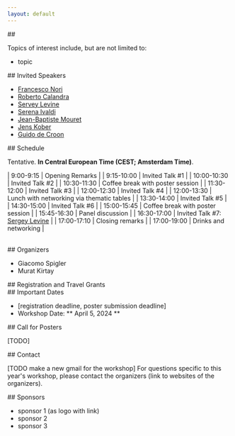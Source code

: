 ```yaml
---
layout: default
---
```


<div id="abstract" />
## 

Topics of interest include, but are not limited to:
* topic



<div id="invited_speakers" />
## Invited Speakers

* [Francesco Nori](https://scholar.google.com/citations?user=t3l8q6gAAAAJ)
* [Roberto Calandra](https://lasr.org/)
* [Servey Levine](https://people.eecs.berkeley.edu/~svlevine)
* [Serena Ivaldi](https://members.loria.fr/SIvaldi)
* [Jean-Baptiste Mouret](https://members.loria.fr/JBMouret/)
* [Jens Kober](http://www.jenskober.de)
* [Guido de Croon](http://www.bene-guido.eu/wordpress/)


<div id="schedule" />
## Schedule

Tentative. **In Central European Time (CEST; Amsterdam Time)**.

| 9:00-9:15  | Opening Remarks  |
| 9:15-10:00 | Invited Talk #1  |
| 10:00-10:30 | Invited Talk #2  |
| 10:30-11:30 | Coffee break with poster session |
| 11:30-12:00 | Invited Talk #3  |
| 12:00-12:30 | Invited Talk #4  |
| 12:00-13:30 | Lunch with networking via thematic tables |
| 13:30-14:00 | Invited Talk #5  |
| 14:30-15:00 | Invited Talk #6  |
| 15:00-15:45 | Coffee break with poster session  |
| 15:45-16:30 | Panel discussion  |
| 16:30-17:00 | Invited Talk #7: [Sergey Levine](https://people.eecs.berkeley.edu/~svlevine)  |
| 17:00-17:10 | Closing remarks  |
| 17:00-19:00 | Drinks and networking  |




<br />


<div id="organizers" />
## Organizers

* Giacomo Spigler
* Murat Kirtay


<div id="registration" />
## Registration and Travel Grants




<div id="important_dates" />
## Important Dates

*   [registration deadline, poster submission deadline]
*   Workshop Date: ** April 5, 2024 **



<div id="submission_instructions" />
## Call for Posters

[TODO]








<div id="contact" />
## Contact

[TODO make a new gmail for the workshop]
For questions specific to this year's workshop, please contact the organizers (link to websites of the organizers).






<div id="Sponsors" />
## Sponsors

* sponsor 1 (as logo with link)
* sponsor 2
* sponsor 3





<!--
Text can be **bold**, _italic_, or ~~strikethrough~~.
![Octocat](https://github.githubassets.com/images/icons/emoji/octocat.png)
-->

